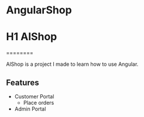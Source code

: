 # AngularShop

# H1 AlShop
========

AlShop is a project I made to learn how to use Angular. 

Features
--------

- Customer Portal
  - Place orders
- Admin Portal 

